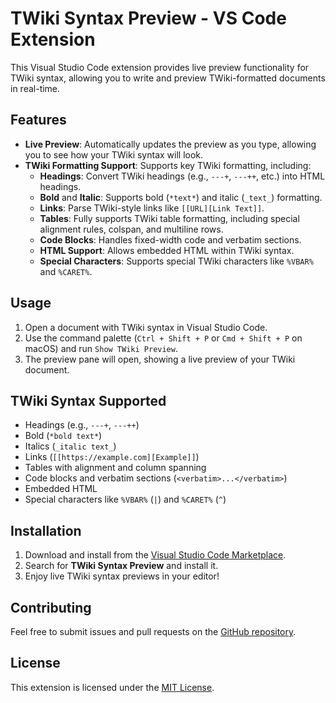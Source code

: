 # TWiki Syntax Preview - VS Code Extension

This Visual Studio Code extension provides live preview functionality for TWiki syntax, allowing you to write and preview TWiki-formatted documents in real-time.

## Features

-   **Live Preview**: Automatically updates the preview as you type, allowing you to see how your TWiki syntax will look.
-   **TWiki Formatting Support**: Supports key TWiki formatting, including:
    -   **Headings**: Convert TWiki headings (e.g., `---+`, `---++`, etc.) into HTML headings.
    -   **Bold** and **Italic**: Supports bold (`*text*`) and italic (`_text_`) formatting.
    -   **Links**: Parse TWiki-style links like `[[URL][Link Text]]`.
    -   **Tables**: Fully supports TWiki table formatting, including special alignment rules, colspan, and multiline rows.
    -   **Code Blocks**: Handles fixed-width code and verbatim sections.
    -   **HTML Support**: Allows embedded HTML within TWiki syntax.
    -   **Special Characters**: Supports special TWiki characters like `%VBAR%` and `%CARET%`.

## Usage

1. Open a document with TWiki syntax in Visual Studio Code.
2. Use the command palette (`Ctrl + Shift + P` or `Cmd + Shift + P` on macOS) and run `Show TWiki Preview`.
3. The preview pane will open, showing a live preview of your TWiki document.

## TWiki Syntax Supported

-   Headings (e.g., `---+`, `---++`)
-   Bold (`*bold text*`)
-   Italics (`_italic text_`)
-   Links (`[[https://example.com][Example]]`)
-   Tables with alignment and column spanning
-   Code blocks and verbatim sections (`<verbatim>...</verbatim>`)
-   Embedded HTML
-   Special characters like `%VBAR%` (`|`) and `%CARET%` (`^`)

## Installation

1. Download and install from the [Visual Studio Code Marketplace](https://marketplace.visualstudio.com/vscode).
2. Search for **TWiki Syntax Preview** and install it.
3. Enjoy live TWiki syntax previews in your editor!

## Contributing

Feel free to submit issues and pull requests on the [GitHub repository](https://github.com/ericcirone/vscode-twiki-preview).

## License

This extension is licensed under the [MIT License](LICENSE).
